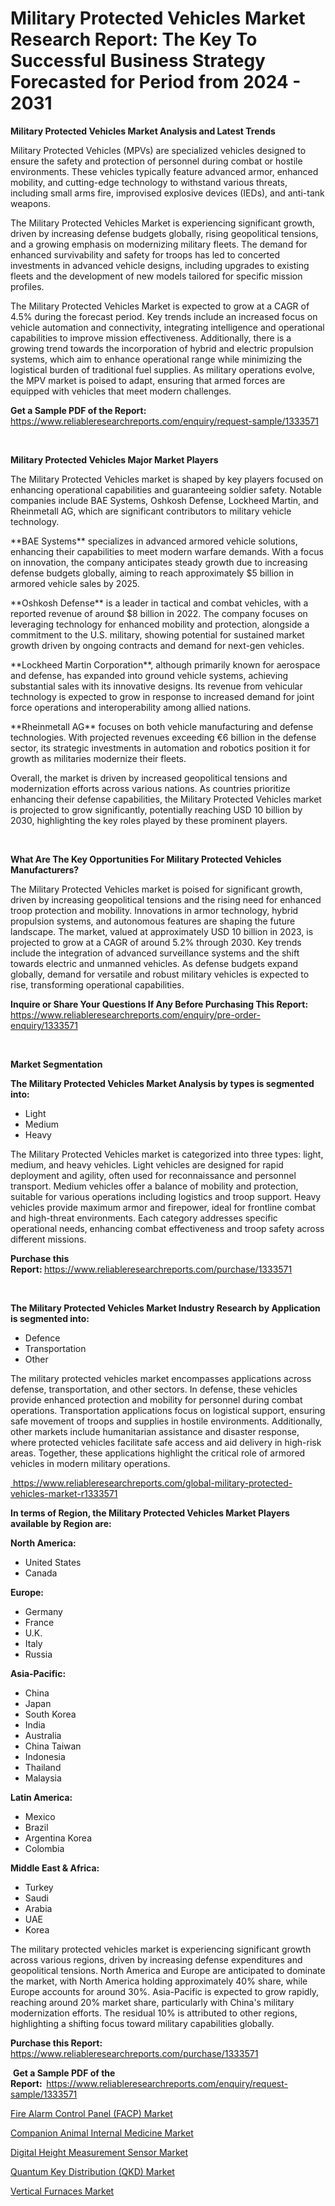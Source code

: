 <p><h1>Military Protected Vehicles Market Research Report: The Key To Successful Business Strategy Forecasted for Period from 2024 - 2031</h1></p><p><strong>Military Protected Vehicles Market Analysis and Latest Trends</strong></p>
<p><p>Military Protected Vehicles (MPVs) are specialized vehicles designed to ensure the safety and protection of personnel during combat or hostile environments. These vehicles typically feature advanced armor, enhanced mobility, and cutting-edge technology to withstand various threats, including small arms fire, improvised explosive devices (IEDs), and anti-tank weapons. </p><p>The Military Protected Vehicles Market is experiencing significant growth, driven by increasing defense budgets globally, rising geopolitical tensions, and a growing emphasis on modernizing military fleets. The demand for enhanced survivability and safety for troops has led to concerted investments in advanced vehicle designs, including upgrades to existing fleets and the development of new models tailored for specific mission profiles.</p><p>The Military Protected Vehicles Market is expected to grow at a CAGR of 4.5% during the forecast period. Key trends include an increased focus on vehicle automation and connectivity, integrating intelligence and operational capabilities to improve mission effectiveness. Additionally, there is a growing trend towards the incorporation of hybrid and electric propulsion systems, which aim to enhance operational range while minimizing the logistical burden of traditional fuel supplies. As military operations evolve, the MPV market is poised to adapt, ensuring that armed forces are equipped with vehicles that meet modern challenges.</p></p>
<p><strong>Get a Sample PDF of the Report:&nbsp;</strong> <a href="https://www.reliableresearchreports.com/enquiry/request-sample/1333571?utm_campaign=34&utm_medium=2&utm_source=Github&utm_content=ia&utm_term=01102024&utm_id=military-protected-vehicles">https://www.reliableresearchreports.com/enquiry/request-sample/1333571</a></p>
<p>&nbsp;</p>
<p><strong>Military Protected Vehicles Major Market Players</strong></p>
<p><p>The Military Protected Vehicles market is shaped by key players focused on enhancing operational capabilities and guaranteeing soldier safety. Notable companies include BAE Systems, Oshkosh Defense, Lockheed Martin, and Rheinmetall AG, which are significant contributors to military vehicle technology.</p><p>**BAE Systems** specializes in advanced armored vehicle solutions, enhancing their capabilities to meet modern warfare demands. With a focus on innovation, the company anticipates steady growth due to increasing defense budgets globally, aiming to reach approximately $5 billion in armored vehicle sales by 2025.</p><p>**Oshkosh Defense** is a leader in tactical and combat vehicles, with a reported revenue of around $8 billion in 2022. The company focuses on leveraging technology for enhanced mobility and protection, alongside a commitment to the U.S. military, showing potential for sustained market growth driven by ongoing contracts and demand for next-gen vehicles.</p><p>**Lockheed Martin Corporation**, although primarily known for aerospace and defense, has expanded into ground vehicle systems, achieving substantial sales with its innovative designs. Its revenue from vehicular technology is expected to grow in response to increased demand for joint force operations and interoperability among allied nations.</p><p>**Rheinmetall AG** focuses on both vehicle manufacturing and defense technologies. With projected revenues exceeding €6 billion in the defense sector, its strategic investments in automation and robotics position it for growth as militaries modernize their fleets.</p><p>Overall, the market is driven by increased geopolitical tensions and modernization efforts across various nations. As countries prioritize enhancing their defense capabilities, the Military Protected Vehicles market is projected to grow significantly, potentially reaching USD 10 billion by 2030, highlighting the key roles played by these prominent players.</p></p>
<p>&nbsp;</p>
<p><strong>What Are The Key Opportunities For Military Protected Vehicles Manufacturers?</strong></p>
<p><p>The Military Protected Vehicles market is poised for significant growth, driven by increasing geopolitical tensions and the rising need for enhanced troop protection and mobility. Innovations in armor technology, hybrid propulsion systems, and autonomous features are shaping the future landscape. The market, valued at approximately USD 10 billion in 2023, is projected to grow at a CAGR of around 5.2% through 2030. Key trends include the integration of advanced surveillance systems and the shift towards electric and unmanned vehicles. As defense budgets expand globally, demand for versatile and robust military vehicles is expected to rise, transforming operational capabilities.</p></p>
<p><strong>Inquire or Share Your Questions If Any Before Purchasing This Report:</strong> <a href="https://www.reliableresearchreports.com/enquiry/pre-order-enquiry/1333571?utm_campaign=34&utm_medium=2&utm_source=Github&utm_content=ia&utm_term=01102024&utm_id=military-protected-vehicles">https://www.reliableresearchreports.com/enquiry/pre-order-enquiry/1333571</a></p>
<p>&nbsp;</p>
<p><strong>Market Segmentation</strong></p>
<p><strong>The Military Protected Vehicles Market Analysis by types is segmented into:</strong></p>
<p><ul><li>Light</li><li>Medium</li><li>Heavy</li></ul></p>
<p><p>The Military Protected Vehicles market is categorized into three types: light, medium, and heavy vehicles. Light vehicles are designed for rapid deployment and agility, often used for reconnaissance and personnel transport. Medium vehicles offer a balance of mobility and protection, suitable for various operations including logistics and troop support. Heavy vehicles provide maximum armor and firepower, ideal for frontline combat and high-threat environments. Each category addresses specific operational needs, enhancing combat effectiveness and troop safety across different missions.</p></p>
<p><strong>Purchase this Report:&nbsp;</strong><a href="https://www.reliableresearchreports.com/purchase/1333571?utm_campaign=34&utm_medium=2&utm_source=Github&utm_content=ia&utm_term=01102024&utm_id=military-protected-vehicles">https://www.reliableresearchreports.com/purchase/1333571</a></p>
<p>&nbsp;</p>
<p><strong>The Military Protected Vehicles Market Industry Research by Application is segmented into:</strong></p>
<p><ul><li>Defence</li><li>Transportation</li><li>Other</li></ul></p>
<p><p>The military protected vehicles market encompasses applications across defense, transportation, and other sectors. In defense, these vehicles provide enhanced protection and mobility for personnel during combat operations. Transportation applications focus on logistical support, ensuring safe movement of troops and supplies in hostile environments. Additionally, other markets include humanitarian assistance and disaster response, where protected vehicles facilitate safe access and aid delivery in high-risk areas. Together, these applications highlight the critical role of armored vehicles in modern military operations.</p></p>
<p><a href="https://www.reliableresearchreports.com/global-military-protected-vehicles-market-r1333571?utm_campaign=34&utm_medium=2&utm_source=Github&utm_content=ia&utm_term=01102024&utm_id=military-protected-vehicles">&nbsp;https://www.reliableresearchreports.com/global-military-protected-vehicles-market-r1333571</a></p>
<p><strong>In terms of Region, the Military Protected Vehicles Market Players available by Region are:</strong></p>
<p>
    <p> <strong> North America: </strong>
        <ul>
            <li>United States</li>
            <li>Canada</li>
        </ul>
        </p> 
    <p> <strong> Europe: </strong>
        <ul>
            <li>Germany</li>
            <li>France</li>
            <li>U.K.</li>
            <li>Italy</li>
            <li>Russia</li>
        </ul>
        </p> 
    <p> <strong> Asia-Pacific: </strong>
        <ul>
            <li>China</li>
            <li>Japan</li>
            <li>South Korea</li>
            <li>India</li>
            <li>Australia</li>
            <li>China Taiwan</li>
            <li>Indonesia</li>
            <li>Thailand</li>
            <li>Malaysia</li>
        </ul>
        </p> 
    <p> <strong> Latin America: </strong>
        <ul>
            <li>Mexico</li>
            <li>Brazil</li>
            <li>Argentina Korea</li>
            <li>Colombia</li>
        </ul>
        </p> 
    <p> <strong> Middle East & Africa: </strong>
        <ul>
            <li>Turkey</li>
            <li>Saudi</li>
            <li>Arabia</li>
            <li>UAE</li>
            <li>Korea</li>
        </ul>
    </p>
    </p>
<p><p>The military protected vehicles market is experiencing significant growth across various regions, driven by increasing defense expenditures and geopolitical tensions. North America and Europe are anticipated to dominate the market, with North America holding approximately 40% share, while Europe accounts for around 30%. Asia-Pacific is expected to grow rapidly, reaching around 20% market share, particularly with China's military modernization efforts. The residual 10% is attributed to other regions, highlighting a shifting focus toward military capabilities globally.</p></p>
<p><strong>Purchase this Report: </strong><a href="https://www.reliableresearchreports.com/purchase/1333571?utm_campaign=34&utm_medium=2&utm_source=Github&utm_content=ia&utm_term=01102024&utm_id=military-protected-vehicles">https://www.reliableresearchreports.com/purchase/1333571</a></p>
<p>&nbsp;<strong>Get a Sample PDF of the Report:&nbsp;&nbsp;</strong><a href="https://www.reliableresearchreports.com/enquiry/request-sample/1333571?utm_campaign=34&utm_medium=2&utm_source=Github&utm_content=ia&utm_term=01102024&utm_id=military-protected-vehicles">https://www.reliableresearchreports.com/enquiry/request-sample/1333571</a></p>
<p><strong></strong></p>
<p><p><a href="https://issuu.com/reportprime-2/docs/fire-alarm-control-panel-facp-marke_40fa5194cb3e76?utm_campaign=34&utm_medium=2&utm_source=Github&utm_content=ia&utm_term=01102024&utm_id=military-protected-vehicles">Fire Alarm Control Panel (FACP) Market</a></p><p><a href="https://github.com/naodanhluon8/Market-Research-Report-List-1/blob/main/companion-animal-internal-medicine-market.md?utm_campaign=34&utm_medium=2&utm_source=Github&utm_content=ia&utm_term=01102024&utm_id=military-protected-vehicles">Companion Animal Internal Medicine Market</a></p><p><a href="https://issuu.com/reportprime-2/docs/digital-height-measurement-sensor-m_66d00a0591a040?utm_campaign=34&utm_medium=2&utm_source=Github&utm_content=ia&utm_term=01102024&utm_id=military-protected-vehicles">Digital Height Measurement Sensor Market</a></p><p><a href="https://www.linkedin.com/pulse/what-innovations-market-trends-shaping-quantum-key-distribution-y9nbc?utm_campaign=34&utm_medium=2&utm_source=Github&utm_content=ia&utm_term=01102024&utm_id=military-protected-vehicles">Quantum Key Distribution (QKD) Market</a></p><p><a href="https://www.linkedin.com/pulse/driving-market-forces-vertical-furnaces-trends-future-rx7mc?utm_campaign=34&utm_medium=2&utm_source=Github&utm_content=ia&utm_term=01102024&utm_id=military-protected-vehicles">Vertical Furnaces Market</a></p></p>